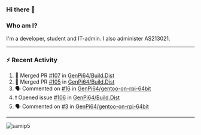 ### Hi there 👋

### Who am I?
I'm a developer, student and IT-admin. I also administer AS213021.

---
### :zap: Recent Activity
<!--START_SECTION:activity-->
1. 🎉 Merged PR [#107](https://github.com/GenPi64/Build.Dist/pull/107) in [GenPi64/Build.Dist](https://github.com/GenPi64/Build.Dist)
2. 🎉 Merged PR [#105](https://github.com/GenPi64/Build.Dist/pull/105) in [GenPi64/Build.Dist](https://github.com/GenPi64/Build.Dist)
3. 🗣 Commented on [#16](https://github.com/GenPi64/gentoo-on-rpi-64bit/issues/16) in [GenPi64/gentoo-on-rpi-64bit](https://github.com/GenPi64/gentoo-on-rpi-64bit)
4. ❗️ Opened issue [#106](https://github.com/GenPi64/Build.Dist/issues/106) in [GenPi64/Build.Dist](https://github.com/GenPi64/Build.Dist)
5. 🗣 Commented on [#3](https://github.com/GenPi64/gentoo-on-rpi-64bit/issues/3) in [GenPi64/gentoo-on-rpi-64bit](https://github.com/GenPi64/gentoo-on-rpi-64bit)
<!--END_SECTION:activity-->
---

<img align="center" src="https://github-readme-stats.vercel.app/api?username=samip5&show_icons=true" alt="samip5" />
